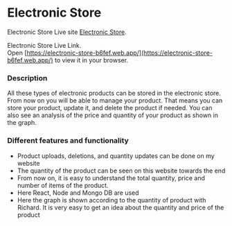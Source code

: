 # Electronic Store

Electronic Store Live site [Electronic Store](https://electronic-store-b6fef.web.app/).


Electronic Store Live Link.\
Open [https://electronic-store-b6fef.web.app/](https://electronic-store-b6fef.web.app/) to view it in your browser.



### Description

All these types of electronic products can be stored in the electronic store. From now on you will be able to manage your product. That means you can store your product, update it, and delete the product if needed. You can also see an analysis of the price and quantity of your product as shown in the graph.

###  Different features and functionality

* Product uploads, deletions, and quantity updates can be done on my website
* The quantity of the product can be seen on this website towards the end
* From now on, it is easy to understand the total quantity, price and number of items of the product.
* Here React, Node and Mongo DB are used
* Here the graph is shown according to the quantity of product with Richard. It is very easy to get an idea about the quantity and price of the product